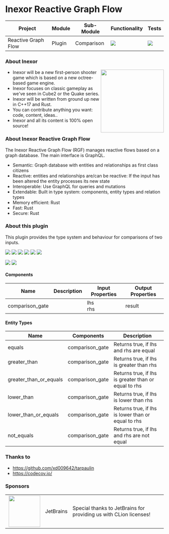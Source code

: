 # Inexor Reactive Graph Flow

| Project             | Module | Sub-Module  | Functionality                                                        | Tests                                                                                                                                                            |
|---------------------|--------|-------------|----------------------------------------------------------------------|------------------------------------------------------------------------------------------------------------------------------------------------------------------|
| Reactive Graph Flow | Plugin | Comparison  | <img src="https://img.shields.io/badge/state-completed-brightgreen"> | [<img src="https://img.shields.io/codecov/c/github/aschaeffer/inexor-rgf-plugin-comparison">](https://app.codecov.io/gh/aschaeffer/inexor-rgf-plugin-comparison) |

### About Inexor

<a href="https://inexor.org/">
<img align="right" width="200" height="200" src="https://raw.githubusercontent.com/inexorgame/inexor-rgf-plugin-comparison/main/docs/images/inexor_2.png">
</a>

* Inexor will be a new first-person shooter game which is based on a new octree-based game engine.
* Inexor focuses on classic gameplay as we've seen in Cube2 or the Quake series.
* Inexor will be written from ground up new in C++17 and Rust.
* You can contribute anything you want: code, content, ideas..
* Inexor and all its content is 100% open source!

### About Inexor Reactive Graph Flow

The Inexor Reactive Graph Flow (RGF) manages reactive flows based on a graph database. The main interface is GraphQL.

* Semantic: Graph database with entities and relationships as first class citizens
* Reactive: entities and relationships are/can be reactive: If the input has been altered the entity processes its new state
* Interoperable: Use GraphQL for queries and mutations
* Extendable: Built in type system: components, entity types and relation types
* Memory efficient: Rust
* Fast: Rust
* Secure: Rust

### About this plugin

This plugin provides the type system and behaviour for comparisons of two inputs.

[<img src="https://img.shields.io/badge/Language-Rust-brightgreen">](https://www.rust-lang.org/)
[<img src="https://img.shields.io/badge/Platforms-Linux%20%26%20Windows-brightgreen">]()
[<img src="https://img.shields.io/github/workflow/status/inexorgame/inexor-rgf-plugin-comparison/Rust">](https://github.com/inexorgame/inexor-rgf-plugin-comparison/actions?query=workflow%3ARust)
[<img src="https://img.shields.io/github/last-commit/inexorgame/inexor-rgf-plugin-comparison">]()
[<img src="https://img.shields.io/github/languages/code-size/inexorgame/inexor-rgf-plugin-comparison">]()
[<img src="https://img.shields.io/codecov/c/github/aschaeffer/inexor-rgf-plugin-comparison">](https://app.codecov.io/gh/aschaeffer/inexor-rgf-plugin-comparison)

[<img src="https://img.shields.io/github/license/inexorgame/inexor-rgf-plugin-comparison">](https://github.com/inexorgame/inexor-rgf-plugin-comparison/blob/main/LICENSE)
[<img src="https://img.shields.io/discord/698219248954376256?logo=discord">](https://discord.com/invite/acUW8k7)

#### Components

| Name | Description | Input Properties | Output Properties |
| --- | --- | --- | --- |
| comparison_gate | | lhs<br>rhs | result |

#### Entity Types

| Name | Components | Description |
| --- | --- | --- |
| equals | comparison_gate | Returns true, if lhs and rhs are equal|
| greater_than | comparison_gate | Returns true, if lhs is greater than rhs|
| greater_than_or_equals | comparison_gate | Returns true, if lhs is greater than or equal to rhs|
| lower_than | comparison_gate | Returns true, if lhs is lower than rhs|
| lower_than_or_equals | comparison_gate | Returns true, if lhs is lower than or equal to rhs|
| not_equals | comparison_gate | Returns true, if lhs and rhs are not equal|

### Thanks to

* https://github.com/xd009642/tarpaulin
* https://codecov.io/

### Sponsors

|                                                                                                                                                                                                                                  |           |                                                                   |
|----------------------------------------------------------------------------------------------------------------------------------------------------------------------------------------------------------------------------------|-----------|-------------------------------------------------------------------|
| <a href="https://www.jetbrains.com/?from=github.com/inexorgame"><img align="right" width="100" height="100" src="https://raw.githubusercontent.com/inexorgame/inexor-rgf-plugin-comparison/main/docs/images/icon_CLion.svg"></a> | JetBrains | Special thanks to JetBrains for providing us with CLion licenses! |
